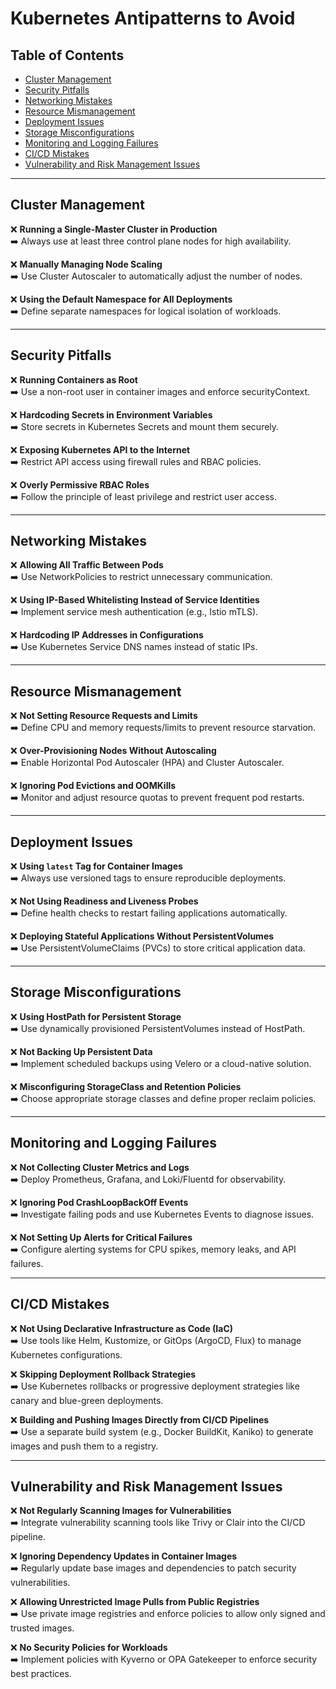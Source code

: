 # Kubernetes Antipatterns to Avoid

## Table of Contents
- [Cluster Management](#cluster-management)
- [Security Pitfalls](#security-pitfalls)
- [Networking Mistakes](#networking-mistakes)
- [Resource Mismanagement](#resource-mismanagement)
- [Deployment Issues](#deployment-issues)
- [Storage Misconfigurations](#storage-misconfigurations)
- [Monitoring and Logging Failures](#monitoring-and-logging-failures)
- [CI/CD Mistakes](#ci-cd-mistakes)
- [Vulnerability and Risk Management Issues](#vulnerability-and-risk-management-issues)

---

## Cluster Management
❌ **Running a Single-Master Cluster in Production**  
➡️ Always use at least three control plane nodes for high availability.

❌ **Manually Managing Node Scaling**  
➡️ Use Cluster Autoscaler to automatically adjust the number of nodes.

❌ **Using the Default Namespace for All Deployments**  
➡️ Define separate namespaces for logical isolation of workloads.

---

## Security Pitfalls
❌ **Running Containers as Root**  
➡️ Use a non-root user in container images and enforce securityContext.

❌ **Hardcoding Secrets in Environment Variables**  
➡️ Store secrets in Kubernetes Secrets and mount them securely.

❌ **Exposing Kubernetes API to the Internet**  
➡️ Restrict API access using firewall rules and RBAC policies.

❌ **Overly Permissive RBAC Roles**  
➡️ Follow the principle of least privilege and restrict user access.

---

## Networking Mistakes
❌ **Allowing All Traffic Between Pods**  
➡️ Use NetworkPolicies to restrict unnecessary communication.

❌ **Using IP-Based Whitelisting Instead of Service Identities**  
➡️ Implement service mesh authentication (e.g., Istio mTLS).

❌ **Hardcoding IP Addresses in Configurations**  
➡️ Use Kubernetes Service DNS names instead of static IPs.

---

## Resource Mismanagement
❌ **Not Setting Resource Requests and Limits**  
➡️ Define CPU and memory requests/limits to prevent resource starvation.

❌ **Over-Provisioning Nodes Without Autoscaling**  
➡️ Enable Horizontal Pod Autoscaler (HPA) and Cluster Autoscaler.

❌ **Ignoring Pod Evictions and OOMKills**  
➡️ Monitor and adjust resource quotas to prevent frequent pod restarts.

---

## Deployment Issues
❌ **Using `latest` Tag for Container Images**  
➡️ Always use versioned tags to ensure reproducible deployments.

❌ **Not Using Readiness and Liveness Probes**  
➡️ Define health checks to restart failing applications automatically.

❌ **Deploying Stateful Applications Without PersistentVolumes**  
➡️ Use PersistentVolumeClaims (PVCs) to store critical application data.

---

## Storage Misconfigurations
❌ **Using HostPath for Persistent Storage**  
➡️ Use dynamically provisioned PersistentVolumes instead of HostPath.

❌ **Not Backing Up Persistent Data**  
➡️ Implement scheduled backups using Velero or a cloud-native solution.

❌ **Misconfiguring StorageClass and Retention Policies**  
➡️ Choose appropriate storage classes and define proper reclaim policies.

---

## Monitoring and Logging Failures
❌ **Not Collecting Cluster Metrics and Logs**  
➡️ Deploy Prometheus, Grafana, and Loki/Fluentd for observability.

❌ **Ignoring Pod CrashLoopBackOff Events**  
➡️ Investigate failing pods and use Kubernetes Events to diagnose issues.

❌ **Not Setting Up Alerts for Critical Failures**  
➡️ Configure alerting systems for CPU spikes, memory leaks, and API failures.

---

## CI/CD Mistakes
❌ **Not Using Declarative Infrastructure as Code (IaC)**  
➡️ Use tools like Helm, Kustomize, or GitOps (ArgoCD, Flux) to manage Kubernetes configurations.

❌ **Skipping Deployment Rollback Strategies**  
➡️ Use Kubernetes rollbacks or progressive deployment strategies like canary and blue-green deployments.

❌ **Building and Pushing Images Directly from CI/CD Pipelines**  
➡️ Use a separate build system (e.g., Docker BuildKit, Kaniko) to generate images and push them to a registry.

---

## Vulnerability and Risk Management Issues
❌ **Not Regularly Scanning Images for Vulnerabilities**  
➡️ Integrate vulnerability scanning tools like Trivy or Clair into the CI/CD pipeline.

❌ **Ignoring Dependency Updates in Container Images**  
➡️ Regularly update base images and dependencies to patch security vulnerabilities.

❌ **Allowing Unrestricted Image Pulls from Public Registries**  
➡️ Use private image registries and enforce policies to allow only signed and trusted images.

❌ **No Security Policies for Workloads**  
➡️ Implement policies with Kyverno or OPA Gatekeeper to enforce security best practices.
